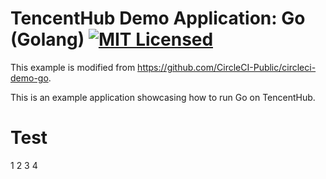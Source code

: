 # TencentHub Demo Application: Go (Golang) [![MIT Licensed](https://img.shields.io/badge/license-MIT-blue.svg)](https://raw.githubusercontent.com/circleci/cci-demo-react/master/LICENSE)

This example is modified from https://github.com/CircleCI-Public/circleci-demo-go.

This is an example application showcasing how to run Go on TencentHub.

# Test
1
2
3
4
